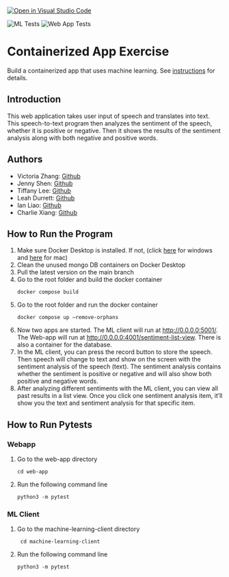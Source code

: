 [![Open in Visual Studio Code](https://classroom.github.com/assets/open-in-vscode-c66648af7eb3fe8bc4f294546bfd86ef473780cde1dea487d3c4ff354943c9ae.svg)](https://classroom.github.com/online_ide?assignment_repo_id=9337582&assignment_repo_type=AssignmentRepo)

![ML Tests](https://github.com/software-students-fall2022/containerized-app-exercise-team5/actions/workflows/mlc-testing.yml/badge.svg)
![Web App Tests](https://github.com/software-students-fall2022/containerized-app-exercise-team5/actions/workflows/web-app-testing.yml/badge.svg)

# Containerized App Exercise

Build a containerized app that uses machine learning. See [instructions](./instructions.md) for details.

## Introduction

This web application takes user input of speech and translates into text. This speech-to-text program then analyzes the sentiment of the speech, whether it is positive or negative. Then it shows the results of the sentiment analysis along with both negative and positive words.

## Authors

- Victoria Zhang: [Github](https://github.com/Ruixi-Zhang)
- Jenny Shen: [Github](https://github.com/JennyShen10792)
- Tiffany Lee: [Github](https://github.com/les5185)
- Leah Durrett: [Github](https://github.com/howtofly-lab)
- Ian Liao: [Github](https://github.com/ian-Liaozy)
- Charlie Xiang: [Github](https://github.com/xiang-charlie)

## How to Run the Program

1. Make sure Docker Desktop is installed. If not, (click [here](https://docs.docker.com/desktop/install/windows-install/) for windows and [here](https://docs.docker.com/desktop/install/mac-install/) for mac)
2. Clean the unused mongo DB containers on Docker Desktop
3. Pull the latest version on the main branch
4. Go to the root folder and build the docker container
   ```
   docker compose build
   ```
5. Go to the root folder and run the docker container
   ```
   docker compose up –remove-orphans
   ```
6. Now two apps are started. The ML client will run at http://0.0.0.0:5001/. The Web-app will run at http://0.0.0.0:4001/sentiment-list-view. There is also a container for the database.
7. In the ML client, you can press the record button to store the speech. Then speech will change to text and show on the screen with the sentiment analysis of the speech (text). The sentiment analysis contains whether the sentiment is positive or negative and will also show both positive and negative words.
8. After analyzing different sentiments with the ML client, you can view all past results in a list view. Once you click one sentiment analysis item, it’ll show you the text and sentiment analysis for that specific item.

## How to Run Pytests

### Webapp

1. Go to the web-app directory
   ```
   cd web-app
   ```
2. Run the following command line
   ```
   python3 -m pytest
   ```

### ML Client

1. Go to the machine-learning-client directory
   ```
    cd machine-learning-client
   ```
2. Run the following command line
   ```
   python3 -m pytest
   ```
